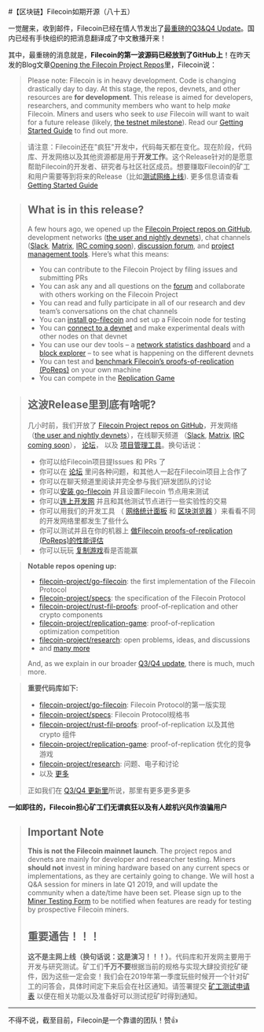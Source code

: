 #【区块链】Filecoin如期开源（八十五）

一觉醒来，收到邮件，Filecoin已经在情人节发出了[最重磅的Q3&Q4 Update](https://filecoin.io/blog/update-2018-q3-q4/)。国内已经有手快组织的把消息翻译成了中文散播开来！

其中，最重磅的消息就是，**Filecoin的第一波源码已经放到了GitHub上**！在昨天发的Blog文章[Opening the Filecoin Project Repos](https://filecoin.io/blog/opening-filecoin-project-repos/)里，Filecoin说：

> Please note: Filecoin is in heavy development. Code is changing drastically day to day. At this stage, the repos, devnets, and other resources are **for development**. This release is aimed for developers, researchers, and community members who want to help *make* Filecoin. Miners and users who seek to *use* Filecoin will want to wait for a future release (likely, [the testnet milestone](https://docs.google.com/document/d/1cgss-rifFO2iSJgnMmOsD_tPal40MUp1m7crTFQuVYQ/edit#heading=h.b17ldb17wszo)). Read our [Getting Started Guide](https://filecoin.io/blog/getting-started-with-filecoin-repos-and-devnets/) to find out more.



> 请注意：Filecoin还在"疯狂"开发中，代码每天都在变化。现在阶段，代码库、开发网络以及其他资源都是用于**开发工作**。这个Release针对的是愿意帮助Filecoin的开发者、研究者与社区社区成员。想要赚取Filecoin的矿工和用户需要等到将来的Release（比如[测试网络上线](https://docs.google.com/document/d/1cgss-rifFO2iSJgnMmOsD_tPal40MUp1m7crTFQuVYQ/edit#heading=h.b17ldb17wszo)). 更多信息请查看 [Getting Started Guide](https://filecoin.io/blog/getting-started-with-filecoin-repos-and-devnets/) 



>## What is in this release?
>
>A few hours ago, we opened up the [Filecoin Project repos on GitHub](https://github.com/filecoin-project), development networks ([the user and nightly devnets](https://github.com/filecoin-project/go-filecoin/wiki/Devnets)), chat channels ([Slack](https://join.slack.com/t/filecoinproject/shared_invite/enQtNTUwNTI1Mzk5MDYwLTI2MmMxNzNjYjhlYWM3YjQxM2E4MThmM2ZhY2JkYWIxNGVjMGVmNTg3Y2VhZjQ3OGM5ZTc1OGFmZGZhMzZmMTI), [Matrix](https://riot.im/app/#/group/+filecoin:matrix.org), [IRC coming soon](https://github.com/filecoin-project/community/issues/4)), [discussion forum](https://discuss.filecoin.io/), and [project management tools](https://app.zenhub.com/workspace/o/filecoin-project/go-filecoin/). Here’s what this means:
>
>- You can contribute to the Filecoin Project by filing issues and submitting PRs
>- You can ask any and all questions on the [forum](https://discuss.filecoin.io/) and collaborate with others working on the Filecoin Project
>- You can read and fully participate in all of our research and dev team’s conversations on the chat channels
>- You can [install go-filecoin](https://github.com/filecoin-project/go-filecoin/wiki/Getting-Started) and set up a Filecoin node for testing
>- You can [connect to a devnet](https://github.com/filecoin-project/go-filecoin/wiki/Devnets) and make experimental deals with other nodes on that devnet
>- You can use our dev tools – a [network statistics dashboard](http://stats.kittyhawk.wtf/) and a [block explorer](http://user.kittyhawk.wtf:8000/) – to see what is happening on the different devnets
>- You can test and [benchmark Filecoin’s proofs-of-replication (PoReps)](https://github.com/filecoin-project/rust-proofs#examples) on your own machine
>- You can compete in the  [Replication Game](https://github.com/filecoin-project/replication-game)



> ## 这波Release里到底有啥呢?
>
> 几小时前，我们开放了 [Filecoin Project repos on GitHub](https://github.com/filecoin-project)，开发网络 （[the user and nightly devnets](https://github.com/filecoin-project/go-filecoin/wiki/Devnets)），在线聊天频道 （[Slack](https://join.slack.com/t/filecoinproject/shared_invite/enQtNTUwNTI1Mzk5MDYwLTI2MmMxNzNjYjhlYWM3YjQxM2E4MThmM2ZhY2JkYWIxNGVjMGVmNTg3Y2VhZjQ3OGM5ZTc1OGFmZGZhMzZmMTI), [Matrix](https://riot.im/app/#/group/+filecoin:matrix.org), [IRC coming soon](https://github.com/filecoin-project/community/issues/4)）， [论坛](https://discuss.filecoin.io/)， 以及 [项目管理工具](https://app.zenhub.com/workspace/o/filecoin-project/go-filecoin/)。换句话说：
>
> - 你可以给Filecoin项目提Issues 和 PRs 了
> - 你可以在 [论坛](https://discuss.filecoin.io/) 里问各种问题，和其他人一起在Filecoin项目上合作了
> - 你可以在聊天频道里阅读并完全参与我们研发团队的讨论
> - 你可以[安装 go-filecoin](https://github.com/filecoin-project/go-filecoin/wiki/Getting-Started) 并且设置Filecoin 节点用来测试
> - 你可以[连上开发网](https://github.com/filecoin-project/go-filecoin/wiki/Devnets) 并且和其他测试节点进行一些实验性的交易
> - 你可以用我们的开发工具  （  [网络统计面板](http://stats.kittyhawk.wtf/) 和  [区块浏览器](http://user.kittyhawk.wtf:8000/) ）来看看不同的开发网络里都发生了些什么
> - 你可以测试并且在你的机器上 [做Filecoin proofs-of-replication (PoReps)的性能评估](https://github.com/filecoin-project/rust-proofs#examples) 
> - 你可以玩玩 [复制游戏](https://github.com/filecoin-project/replication-game)看是否能赢



> **Notable repos opening up:**
>
> - [filecoin-project/go-filecoin](https://github.com/filecoin-project/go-filecoin): the first implementation of the Filecoin Protocol
> - [filecoin-project/specs](https://github.com/filecoin-project/specs): the specification of the Filecoin Protocol
> - [filecoin-project/rust-fil-proofs](https://github.com/filecoin-project/rust-proofs): proof-of-replication and other crypto components
> - [filecoin-project/replication-game](https://github.com/filecoin-project/replication-game): proof-of-replication optimization competition
> - [filecoin-project/research](https://github.com/filecoin-project/research): open problems, ideas, and discussions
> - and [many more](https://github.com/filecoin-project)
>
> And, as we explain in our broader [Q3/Q4 update](https://filecoin.io/blog/update-2018-q3-q4/), there is much, much more.



>**重要代码库如下:**
>
>- [filecoin-project/go-filecoin](https://github.com/filecoin-project/go-filecoin): Filecoin Protocol的第一版实现
>- [filecoin-project/specs](https://github.com/filecoin-project/specs): Filecoin Protocol规格书
>- [filecoin-project/rust-fil-proofs](https://github.com/filecoin-project/rust-proofs): proof-of-replication 以及其他 crypto 组件
>- [filecoin-project/replication-game](https://github.com/filecoin-project/replication-game): proof-of-replication 优化的竞争游戏
>- [filecoin-project/research](https://github.com/filecoin-project/research): 问题、电子和讨论
>- 以及 [更多](https://github.com/filecoin-project)
>
>正如我们在 [Q3/Q4 更新里](https://filecoin.io/blog/update-2018-q3-q4/)所说，那里有更多更多更多

**一如即往的，Filecoin担心矿工们无谓疯狂以及有人趁机兴风作浪骗用户**

>## Important Note
>
>**This is not the Filecoin mainnet launch**. The project repos and devnets are mainly for developer and researcher testing. Miners **should not** invest in mining hardware based on any current specs or implementations, as they are certainly going to change. We will host a Q&A session for miners in late Q1 2019, and will update the community when a date/time have been set. Please sign up to the [Miner Testing Form](https://docs.google.com/forms/d/e/1FAIpQLSfdFpWhJj8OIGA2iXrT3bnLgVK9bgR_1iLMPdAcXLxr_1d-pw/viewform?c=0&w=1) to be notified when features are ready for testing by prospective Filecoin miners.
>
>## 重要通告！！！
>
>**这不是主网上线（换句话说：这是演习！！！）**。代码库和开发网主要用于开发与研究测试。矿工们**千万不要**根据当前的规格与实现大肆投资挖矿硬件，因为这些一定会变！我们会在2019年第一季度玩些时候开一个针对矿工的问答会，具体时间定下来后会在社区通知。请签署提交 [矿工测试申请表](https://docs.google.com/forms/d/e/1FAIpQLSfdFpWhJj8OIGA2iXrT3bnLgVK9bgR_1iLMPdAcXLxr_1d-pw/viewform?c=0&w=1) 以便在相关功能以及准备好可以测试挖矿时得到通知。

----

不得不说，截至目前，Filecoin是一个靠谱的团队！赞👍

